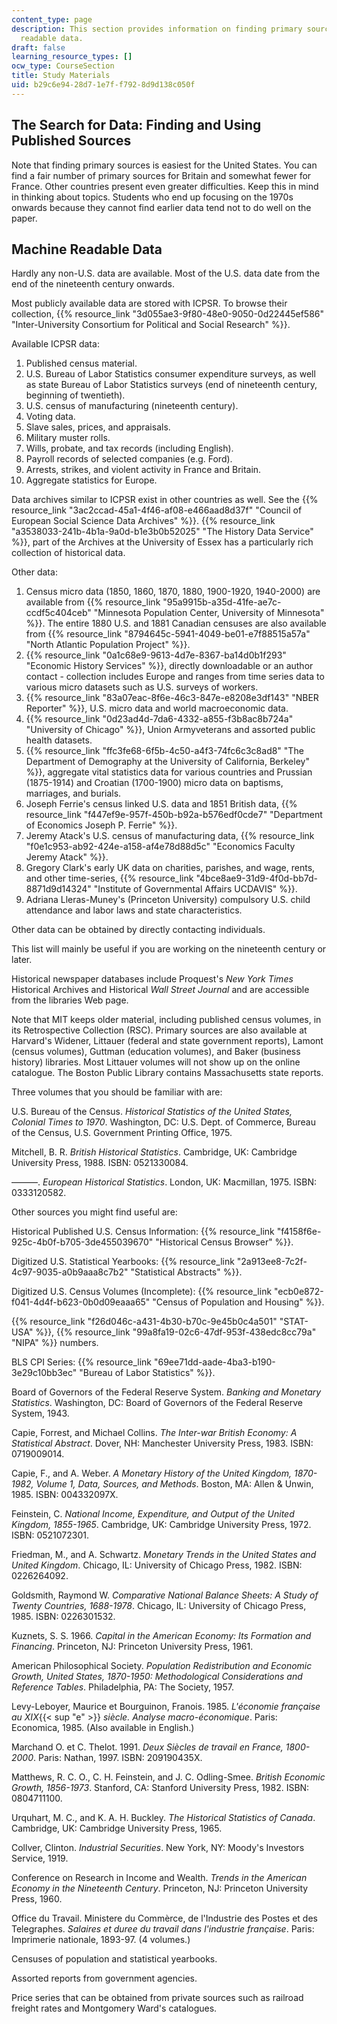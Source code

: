 ```yaml
---
content_type: page
description: This section provides information on finding primary sources and machine
  readable data.
draft: false
learning_resource_types: []
ocw_type: CourseSection
title: Study Materials
uid: b29c6e94-28d7-1e7f-f792-8d9d138c050f
---
```

## The Search for Data: Finding and Using Published Sources

Note that finding primary sources is easiest for the United States. You can find a fair number of primary sources for Britain and somewhat fewer for France. Other countries present even greater difficulties. Keep this in mind in thinking about topics. Students who end up focusing on the 1970s onwards because they cannot find earlier data tend not to do well on the paper.

## Machine Readable Data

Hardly any non-U.S. data are available. Most of the U.S. data date from the end of the nineteenth century onwards.

Most publicly available data are stored with ICPSR. To browse their collection, {{% resource_link "3d055ae3-9f80-48e0-9050-0d22445ef586" "Inter-University Consortium for Political and Social Research" %}}.

Available ICPSR data:

1. Published census material.
2. U.S. Bureau of Labor Statistics consumer expenditure surveys, as well as state Bureau of Labor Statistics surveys (end of nineteenth century, beginning of twentieth).
3. U.S. census of manufacturing (nineteenth century).
4. Voting data.
5. Slave sales, prices, and appraisals.
6. Military muster rolls.
7. Wills, probate, and tax records (including English).
8. Payroll records of selected companies (e.g. Ford).
9. Arrests, strikes, and violent activity in France and Britain.
10. Aggregate statistics for Europe.

Data archives similar to ICPSR exist in other countries as well. See the {{% resource_link "3ac2ccad-45a1-4f46-af08-e466aad8d37f" "Council of European Social Science Data Archives" %}}. {{% resource_link "a3538033-241b-4b1a-9a0d-b1e3b0b52025" "The History Data Service" %}}, part of the Archives at the University of Essex has a particularly rich collection of historical data.

Other data:

1. Census micro data (1850, 1860, 1870, 1880, 1900-1920, 1940-2000) are available from {{% resource_link "95a9915b-a35d-41fe-ae7c-ccdf5c404ceb" "Minnesota Population Center, University of Minnesota" %}}. The entire 1880 U.S. and 1881 Canadian censuses are also available from {{% resource_link "8794645c-5941-4049-be01-e7f88515a57a" "North Atlantic Population Project" %}}.
2. {{% resource_link "0a1c68e9-9613-4d7e-8367-ba14d0b1f293" "Economic History Services" %}}, directly downloadable or an author contact - collection includes Europe and ranges from time series data to various micro datasets such as U.S. surveys of workers.
3. {{% resource_link "83a07eac-8f6e-46c3-847e-e8208e3df143" "NBER Reporter" %}}, U.S. micro data and world macroeconomic data.
4. {{% resource_link "0d23ad4d-7da6-4332-a855-f3b8ac8b724a" "University of Chicago" %}}, Union Armyveterans and assorted public health datasets.
5. {{% resource_link "ffc3fe68-6f5b-4c50-a4f3-74fc6c3c8ad8" "The Department of Demography at the University of California, Berkeley" %}}, aggregate vital statistics data for various countries and Prussian (1875-1914) and Croatian (1700-1900) micro data on baptisms, marriages, and burials.
6. Joseph Ferrie's census linked U.S. data and 1851 British data, {{% resource_link "f447ef9e-957f-450b-b92a-b576edf0cde7" "Department of Economics Joseph P. Ferrie" %}}.
7. Jeremy Atack's U.S. census of manufacturing data, {{% resource_link "f0e1c953-ab92-424e-a158-af4e78d88d5c" "Economics Faculty Jeremy Atack" %}}.
8. Gregory Clark's early UK data on charities, parishes, and wage, rents, and other time-series, {{% resource_link "4bce8ae9-31d9-4f0d-bb7d-8871d9d14324" "Institute of Governmental Affairs UCDAVIS" %}}.
9. Adriana Lleras-Muney's (Princeton University) compulsory U.S. child attendance and labor laws and state characteristics.

Other data can be obtained by directly contacting individuals.

This list will mainly be useful if you are working on the nineteenth century or later.

Historical newspaper databases include Proquest's *New York Times* Historical Archives and Historical *Wall Street Journal* and are accessible from the libraries Web page.

Note that MIT keeps older material, including published census volumes, in its Retrospective Collection (RSC). Primary sources are also available at Harvard's Widener, Littauer (federal and state government reports), Lamont (census volumes), Guttman (education volumes), and Baker (business history) libraries. Most Littauer volumes will not show up on the online catalogue. The Boston Public Library contains Massachusetts state reports.

Three volumes that you should be familiar with are:

U.S. Bureau of the Census. *Historical Statistics of the United States, Colonial Times to 1970*. Washington, DC: U.S. Dept. of Commerce, Bureau of the Census, U.S. Government Printing Office, 1975.

Mitchell, B. R. *British Historical Statistics*. Cambridge, UK: Cambridge University Press, 1988. ISBN: 0521330084.

———. *European Historical Statistics*. London, UK: Macmillan, 1975. ISBN: 0333120582.

Other sources you might find useful are:

Historical Published U.S. Census Information: {{% resource_link "f4158f6e-925c-4b0f-b705-3de455039670" "Historical Census Browser" %}}.

Digitized U.S. Statistical Yearbooks: {{% resource_link "2a913ee8-7c2f-4c97-9035-a0b9aaa8c7b2" "Statistical Abstracts" %}}.

Digitized U.S. Census Volumes (Incomplete): {{% resource_link "ecb0e872-f041-4d4f-b623-0b0d09eaaa65" "Census of Population and Housing" %}}.

{{% resource_link "f26d046c-a431-4b30-b70c-9e45b0c4a501" "STAT-USA" %}}, {{% resource_link "99a8fa19-02c6-47df-953f-438edc8cc79a" "NIPA" %}} numbers.

BLS CPI Series: {{% resource_link "69ee71dd-aade-4ba3-b190-3e29c10bb3ec" "Bureau of Labor Statistics" %}}.

Board of Governors of the Federal Reserve System. *Banking and Monetary Statistics*. Washington, DC: Board of Governors of the Federal Reserve System, 1943.

Capie, Forrest, and Michael Collins. *The Inter-war British Economy: A Statistical Abstract*. Dover, NH: Manchester University Press, 1983. ISBN: 0719009014.

Capie, F., and A. Weber. *A Monetary History of the United Kingdom, 1870-1982, Volume 1, Data, Sources, and Methods*. Boston, MA: Allen & Unwin, 1985. ISBN: 004332097X.

Feinstein, C. *National Income, Expenditure, and Output of the United Kingdom, 1855-1965*. Cambridge, UK: Cambridge University Press, 1972. ISBN: 0521072301.

Friedman, M., and A. Schwartz. *Monetary Trends in the United States and United Kingdom*. Chicago, IL: University of Chicago Press, 1982. ISBN: 0226264092.

Goldsmith, Raymond W. *Comparative National Balance Sheets: A Study of Twenty Countries, 1688-1978*. Chicago, IL: University of Chicago Press, 1985. ISBN: 0226301532.

Kuznets, S. S. 1966. *Capital in the American Economy: Its Formation and Financing*. Princeton, NJ: Princeton University Press, 1961.

American Philosophical Society. *Population Redistribution and Economic Growth, United States, 1870-1950: Methodological Considerations and Reference Tables*. Philadelphia, PA: The Society, 1957.

Levy-Leboyer, Maurice et Bourguinon, Franois. 1985. *L'économie française au XIX*{{< sup "e" >}} *siècle. Analyse macro-économique*. Paris: Economica, 1985. (Also available in English.)

Marchand O. et C. Thelot. 1991. *Deux Siècles de travail en France, 1800-2000*. Paris: Nathan, 1997. ISBN: 209190435X.

Matthews, R. C. O., C. H. Feinstein, and J. C. Odling-Smee. *British Economic Growth, 1856-1973*. Stanford, CA: Stanford University Press, 1982. ISBN: 0804711100.

Urquhart, M. C., and K. A. H. Buckley. *The Historical Statistics of Canada*. Cambridge, UK: Cambridge University Press, 1965.

Collver, Clinton. *Industrial Securities*. New York, NY: Moody's Investors Service, 1919.

Conference on Research in Income and Wealth. *Trends in the American Economy in the Nineteenth Century*. Princeton, NJ: Princeton University Press, 1960.

Office du Travail. Ministere du Commèrce, de l'Industrie des Postes et des Telegraphes. *Salaires et duree du travail dans l'industrie française*. Paris: Imprimerie nationale, 1893-97. (4 volumes.)

Censuses of population and statistical yearbooks.

Assorted reports from government agencies.

Price series that can be obtained from private sources such as railroad freight rates and Montgomery Ward's catalogues.